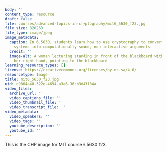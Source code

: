 ```yaml
---
body: ''
content_type: resource
draft: false
file: courses/advanced-topics-in-cryptography/mit6_5630_f23.jpg
file_size: 820263
file_type: image/jpeg
image_metadata:
  caption: In 6.5630, students learn how to use cryptography to convert powerful proof
    systems into computationally sound, non-interactive arguments.
  credit: ''
  image-alt: A woman lecturing standing in front of the blackboard with a chalk in
    her right hand, pointing to the blackboard
learning_resource_types: []
license: https://creativecommons.org/licenses/by-nc-sa/4.0/
resourcetype: Image
title: mit6_5630_f23.jpg
uid: c9864a48-322e-4694-a3a6-36cb3d43184a
video_files:
  archive_url: ''
  video_captions_file: ''
  video_thumbnail_file: ''
  video_transcript_file: ''
video_metadata:
  video_speakers: ''
  video_tags: ''
  youtube_description: ''
  youtube_id: ''
---
```

This is the CHP image for MIT course 6.5630 f23.